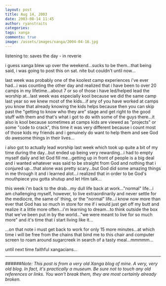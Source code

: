 ```yaml
---
layout: post
title: Aug 14, 2003
date: 2003-08-14 11:45
author: ryanstraits
categories:
tags: xanga
comments: true
image: /assets/images/xanga/2004-04-16.jpg
---
```

listening to: saves the day - in reverie

i guess xanga blew up over the weekend...sucks to be them...that being said, i was going to post this on sat. nite but couldn't until now...

<!-- break -->

last week was probably one of the koolest camp experiences i've ever had...i was counting the other day and realized that i have been to over 20 camps in my lifetime...about 7 or so of those i have led/helped lead the worship at...last week was especially kool because we did the same camp last year so we knew most of the kids...if any of you have worked at camps you know that already knowing the kids helps because then you can skip past the "getting to know who they are" stage and get right to the good stuff with them and that's what i got to do with some of the guys there...it also is kool because sometimes at camps kids are viewed as "projects" or some "code to crack", this time it was very different because i count most of those kids my friends and i genuinely do want to help them and see God do awesome things in their lives...

i also got to actually lead worship last week which took up quite a bit of my time during the day...but ended up being very rewarding...i had to empty myself daily and let God fill me...getting up in front of people is a big deal and i wanted whatever was said to be straight from God and nothing that i conjured up...that alone was pretty scary...but God did some amazing things in me through it and i learned alot...i realized that in order to be God's mouthpiece you gotta shutup and let Him talk...

this week i'm back to the drab...my dull life back at work..."normal" life...i am challenging myself, however, to live extraordinarily and never settle for the mediocre, the same ol' thing, or the "normal" life...i know now more than ever that God has so much in store for me if i would just get off my butt and realize it a little more often...i'm learning to dream...to think outside the box that we've been put in by the world..."we were meant to live for so much more" and it's time that i start living like it...

...on that note i must get back to work for only 15 more minutes...at which time i will be free from the chains that bind me to this chair and computer screen to roam around sugarcreek in search of a tasty meal...mmmmm...

until next time faithful xangacians...

---

######*Note: This post is from a very old Xanga blog of mine. A very, very old blog. In fact, it's practically a museum. Be sure not to touch any old references or links. You won't break them, they are most certainly already broken.*